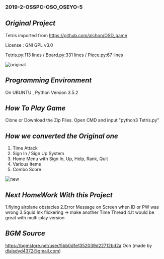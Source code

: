 ### 2019-2-OSSPC-OSO_OSEYO-5

## ***Original Project***
 Tetris imported from https://github.com/alchon/OSD_game 
  
 License : GNI GPL v3.0
  
 Tetris.py:113 lines / Board.py:331 lines / Piece.py:67 lines
 
![original](https://user-images.githubusercontent.com/37091424/70601264-08850080-1c35-11ea-8180-b92a43a06368.gif)

## ***Programming Environment***
 On UBUNTU , Python Version 3.5.2

## ***How To Play Game***
 Clone or Download the Zip Files.
 Open CMD and input "python3 Tetris.py"
 
## ***How we converted the Original one***
 1. Time Attack
 2. Sign In / Sign Up System
 3. Home Menu with Sign In, Up, Help, Rank, Quit 
 4. Various Items
 5. Combo Score
 
 ![new](https://user-images.githubusercontent.com/37091424/70612922-23626f80-1c4b-11ea-9dbd-6d8f49adb64a.gif)
 
## ***Next HomeWork With this Project*** 
 1.flying airplane obstacles
 2.Error Message on Screen when ID or PW was wrong
 3.Squid Ink flickering -> make another Time Thread
 4.It would be great with multi-play version

## ***BGM Source***
https://bgmstore.net/user/5bb0d1e1352039d22712bd2a
Ooh (made by dlalsdyd4372@gmail.com)
